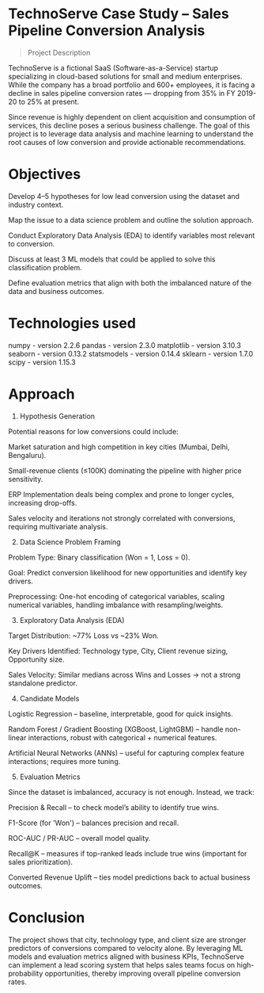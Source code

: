 # TechnoServe Case Study – Sales Pipeline Conversion Analysis
>  Project Description

TechnoServe is a fictional SaaS (Software-as-a-Service) startup specializing in cloud-based solutions for small and medium enterprises. While the company has a broad portfolio and 600+ employees, it is facing a decline in sales pipeline conversion rates — dropping from 35% in FY 2019-20 to 25% at present.

Since revenue is highly dependent on client acquisition and consumption of services, this decline poses a serious business challenge. The goal of this project is to leverage data analysis and machine learning to understand the root causes of low conversion and provide actionable recommendations.

# Objectives

Develop 4–5 hypotheses for low lead conversion using the dataset and industry context.

Map the issue to a data science problem and outline the solution approach.

Conduct Exploratory Data Analysis (EDA) to identify variables most relevant to conversion.

Discuss at least 3 ML models that could be applied to solve this classification problem.

Define evaluation metrics that align with both the imbalanced nature of the data and business 
outcomes.

# Technologies used 
numpy - version 2.2.6
pandas - version 2.3.0
matplotlib - version 3.10.3
seaborn - version 0.13.2
statsmodels - version 0.14.4
sklearn - version 1.7.0
scipy - version 1.15.3

# Approach

1. Hypothesis Generation

Potential reasons for low conversions could include:

Market saturation and high competition in key cities (Mumbai, Delhi, Bengaluru).

Small-revenue clients (≤100K) dominating the pipeline with higher price sensitivity.

ERP Implementation deals being complex and prone to longer cycles, increasing drop-offs.

Sales velocity and iterations not strongly correlated with conversions, requiring multivariate analysis.

2. Data Science Problem Framing

Problem Type: Binary classification (Won = 1, Loss = 0).

Goal: Predict conversion likelihood for new opportunities and identify key drivers.

Preprocessing: One-hot encoding of categorical variables, scaling numerical variables, handling imbalance with resampling/weights.

3. Exploratory Data Analysis (EDA)

Target Distribution: ~77% Loss vs ~23% Won.

Key Drivers Identified: Technology type, City, Client revenue sizing, Opportunity size.

Sales Velocity: Similar medians across Wins and Losses → not a strong standalone predictor.

4. Candidate Models

Logistic Regression – baseline, interpretable, good for quick insights.

Random Forest / Gradient Boosting (XGBoost, LightGBM) – handle non-linear interactions, robust with categorical + numerical features.

Artificial Neural Networks (ANNs) – useful for capturing complex feature interactions; requires more tuning.

5. Evaluation Metrics

Since the dataset is imbalanced, accuracy is not enough. Instead, we track:

Precision & Recall – to check model’s ability to identify true wins.

F1-Score (for 'Won') – balances precision and recall.

ROC-AUC / PR-AUC – overall model quality.

Recall@K – measures if top-ranked leads include true wins (important for sales prioritization).

Converted Revenue Uplift – ties model predictions back to actual business outcomes.

# Conclusion

The project shows that city, technology type, and client size are stronger predictors of conversions compared to velocity alone. By leveraging ML models and evaluation metrics aligned with business KPIs, TechnoServe can implement a lead scoring system that helps sales teams focus on high-probability opportunities, thereby improving overall pipeline conversion rates.